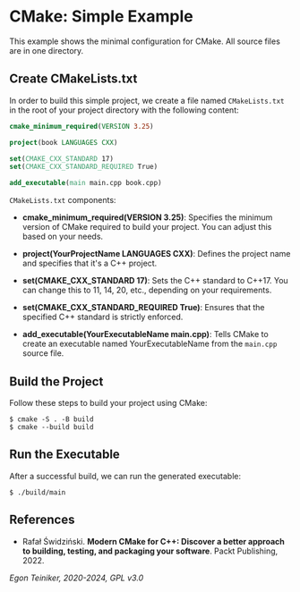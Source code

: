 # CMake: Simple Example

This example shows the minimal configuration for CMake. 
All source files are in one directory.

## Create CMakeLists.txt
In order to build this simple project, we create a file named `CMakeLists.txt` 
in the root of your project directory with the following content:

```CMake
cmake_minimum_required(VERSION 3.25)

project(book LANGUAGES CXX)

set(CMAKE_CXX_STANDARD 17)
set(CMAKE_CXX_STANDARD_REQUIRED True)

add_executable(main main.cpp book.cpp)
```

`CMakeLists.txt` components:

* **cmake_minimum_required(VERSION 3.25)**: Specifies the minimum version of CMake 
    required to build your project. You can adjust this based on your needs.

* **project(YourProjectName LANGUAGES CXX)**: Defines the project name and specifies 
    that it's a C++ project.

* **set(CMAKE_CXX_STANDARD 17)**: Sets the C++ standard to C++17. You can change 
    this to 11, 14, 20, etc., depending on your requirements.

* **set(CMAKE_CXX_STANDARD_REQUIRED True)**: Ensures that the specified C++ standard 
    is strictly enforced.

* **add_executable(YourExecutableName main.cpp)**: Tells CMake to create an executable 
    named YourExecutableName from the `main.cpp` source file.

## Build the Project

Follow these steps to build your project using CMake:

```
$ cmake -S . -B build
$ cmake --build build
```

## Run the Executable

After a successful build, we can run the generated executable:

```
$ ./build/main
```

## References

* Rafał Świdziński. **Modern CMake for C++: Discover a better approach to building, testing, and packaging your software**. Packt Publishing, 2022.

*Egon Teiniker, 2020-2024, GPL v3.0*

